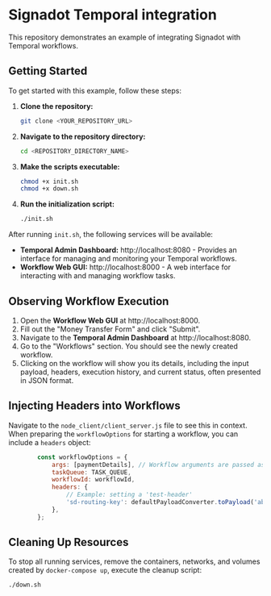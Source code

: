 # Signadot Temporal integration

This repository demonstrates an example of integrating Signadot with Temporal workflows.

## Getting Started

To get started with this example, follow these steps:

1.  **Clone the repository:**
    ```bash
    git clone <YOUR_REPOSITORY_URL>
    ```
2.  **Navigate to the repository directory:**
    ```bash
    cd <REPOSITORY_DIRECTORY_NAME>
    ```
3.  **Make the scripts executable:**
    ```bash
    chmod +x init.sh
    chmod +x down.sh
    ```
4.  **Run the initialization script:**
    ```bash
    ./init.sh
    ```

After running `init.sh`, the following services will be available:

*   **Temporal Admin Dashboard:** http://localhost:8080 - Provides an interface for managing and monitoring your Temporal workflows.
*   **Workflow Web GUI:** http://localhost:8000 - A web interface for interacting with and managing workflow tasks.

## Observing Workflow Execution

1.  Open the **Workflow Web GUI** at http://localhost:8000.
2.  Fill out the "Money Transfer Form" and click "Submit".
3.  Navigate to the **Temporal Admin Dashboard** at http://localhost:8080.
4.  Go to the "Workflows" section. You should see the newly created workflow.
5.  Clicking on the workflow will show you its details, including the input payload, headers, execution history, and current status, often presented in JSON format.

## Injecting Headers into Workflows

Navigate to the `node_client/client_server.js` file to see this in context. When preparing the `workflowOptions` for starting a workflow, you can include a `headers` object:

```javascript        
        const workflowOptions = {
            args: [paymentDetails], // Workflow arguments are passed as an array
            taskQueue: TASK_QUEUE,
            workflowId: workflowId,
            headers: {
                // Example: setting a 'test-header'
                'sd-routing-key': defaultPayloadConverter.toPayload('abc-123'),
            },
        };
```

## Cleaning Up Resources

To stop all running services, remove the containers, networks, and volumes created by `docker-compose up`, execute the cleanup script:

```bash
./down.sh
```